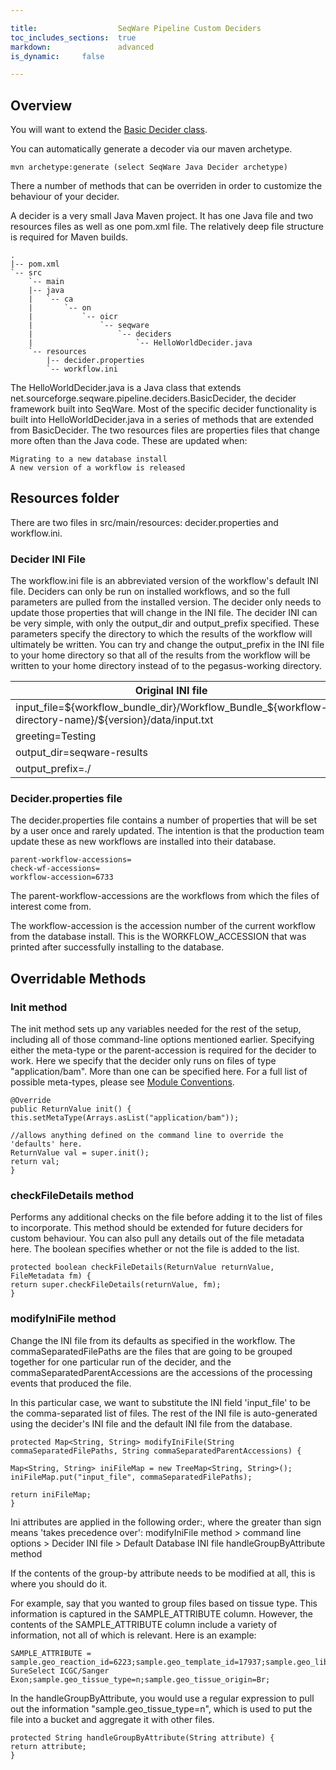 ```yaml
---

title:                	SeqWare Pipeline Custom Deciders
toc_includes_sections:  true	
markdown:              	advanced 
is_dynamic:	 	false	

---
```



## Overview 

You will want to extend the [Basic Decider class](https://github.com/SeqWare/seqware/blob/master/seqware-pipeline/src/main/java/net/sourceforge/seqware/pipeline/deciders/BasicDecider.java). 

You can automatically generate a decoder via our maven archetype.

	mvn archetype:generate (select SeqWare Java Decider archetype)

There a number of methods that can be overriden in order to customize the behaviour of your decider.

<!-- the following content is modified from from https://wiki.oicr.on.ca/display/PIPEDEVAL/Decider+Tutorial -->

A decider is a very small Java Maven project. It has one Java file and two resources files as well as one pom.xml file. The relatively deep file structure is required for Maven builds.

	.
	|-- pom.xml
	`-- src
	    `-- main
		|-- java
		|   `-- ca
		|       `-- on
		|           `-- oicr
		|               `-- seqware
		|                   `-- deciders
		|                       `-- HelloWorldDecider.java
		`-- resources
		    |-- decider.properties
		    `-- workflow.ini

The HelloWorldDecider.java is a Java class that extends net.sourceforge.seqware.pipeline.deciders.BasicDecider, the decider framework built into SeqWare. Most of the specific decider functionality is built into HelloWorldDecider.java in a series of methods that are extended from BasicDecider. The two resources files are properties files that change more often than the Java code. These are updated when:

    Migrating to a new database install
    A new version of a workflow is released

## Resources folder

There are two files in src/main/resources: decider.properties and workflow.ini.

### Decider INI File

The workflow.ini file is an abbreviated version of the workflow's default INI file. Deciders can only be run on installed workflows, and so the full parameters are pulled from the installed version. The decider only needs to update those properties that will change in the INI file. The decider INI can be very simple, with only the output_dir and output_prefix specified. These parameters specify the directory to which the results of the workflow will ultimately be written. You can try and change the output_prefix in the INI file to your home directory so that all of the results from the workflow will be written to your home directory instead of to the pegasus-working directory.

| Original INI file | Decider INI file |
|-------------------|------------------|
| input_file=${workflow_bundle_dir}/Workflow_Bundle_${workflow-directory-name}/${version}/data/input.txt | output_dir=seqware-results |
| greeting=Testing | output_prefix=~/ |
| output_dir=seqware-results | |
| output_prefix=./ | |

### Decider.properties file

The decider.properties file contains a number of properties that will be set by a user once and rarely updated. The intention is that the production team update these as new workflows are installed into their database.

	parent-workflow-accessions=
	check-wf-accessions=
	workflow-accession=6733

The parent-workflow-accessions are the workflows from which the files of interest come from.

The workflow-accession is the accession number of the current workflow from the database install. This is the WORKFLOW_ACCESSION that was printed after successfully installing to the database.

<!-- the following content is direct from https://wiki.oicr.on.ca/display/PIPEDEVAL/Decider+Tutorial -->

## Overridable Methods

### Init method

The init method sets up any variables needed for the rest of the setup, including all of those command-line options mentioned earlier. Specifying either the meta-type or the parent-accession is required for the decider to work. Here we specify that the decider only runs on files of type "application/bam". More than one can be specified here. For a full list of possible meta-types, please see [Module Conventions](/docs/6-pipeline/file-types/).

	@Override
	public ReturnValue init() {
	this.setMetaType(Arrays.asList("application/bam"));

	//allows anything defined on the command line to override the 'defaults' here.
	ReturnValue val = super.init();
	return val;
	}

### checkFileDetails method

Performs any additional checks on the file before adding it to the list of files to incorporate. This method should be extended for future deciders for custom behaviour. You can also pull any details out of the file metadata here. The boolean specifies whether or not the file is added to the list.

	protected boolean checkFileDetails(ReturnValue returnValue, FileMetadata fm) {
	return super.checkFileDetails(returnValue, fm);
	}

### modifyIniFile method

Change the INI file from its defaults as specified in the workflow. The commaSeparatedFilePaths are the files that are going to be grouped together for one particular run of the decider, and the commaSeparatedParentAccessions are the accessions of the processing events that produced the file.

In this particular case, we want to substitute the INI field 'input_file' to be the comma-separated list of files. The rest of the INI file is auto-generated using the decider's INI file and the default INI file from the database.

	protected Map<String, String> modifyIniFile(String commaSeparatedFilePaths, String commaSeparatedParentAccessions) {

	Map<String, String> iniFileMap = new TreeMap<String, String>();
	iniFileMap.put("input_file", commaSeparatedFilePaths);

	return iniFileMap;
	}

Ini attributes are applied in the following order:, where the greater than sign means 'takes precedence over': modifyIniFile method &gt; command line options &gt; Decider INI file &gt;  Default Database INI file
handleGroupByAttribute method

If the contents of the group-by attribute needs to be modified at all, this is where you should do it.

For example, say that you wanted to group files based on tissue type. This information is captured in the SAMPLE_ATTRIBUTE column. However, the contents of the SAMPLE_ATTRIBUTE column include a variety of information, not all of which is relevant. Here is an example:

	SAMPLE_ATTRIBUTE = sample.geo_reaction_id=6223;sample.geo_template_id=17937;sample.geo_library_source_template_type=EX;sample.geo_targeted_resequencing=Agilent SureSelect ICGC/Sanger Exon;sample.geo_tissue_type=n;sample.geo_tissue_origin=Br;

In the handleGroupByAttribute, you would use a regular expression to pull out the information "sample.geo_tissue_type=n", which is used to put the file into a bucket and aggregate it with other files.

	protected String handleGroupByAttribute(String attribute) {
	return attribute;
	}

